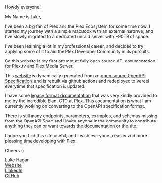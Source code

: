 Howdy everyone!

My Name is Luke,

I've been a big fan of Plex and the Plex Ecosystem for some time now. I started my journey with a simple MacBook with an external hardrive, and I've slowly migrated to a dedicated unraid server with ~90TB of space.

I've been learning a lot in my professional career, and decided to try applying some of it to aid the Plex Developer Community in its pursuits.

So this website is my first attempt at fully open source API documentation for Plex.tv and Plex Media Server.

This [website](https://github.com/LukeHagar/plex-docs) is dynamically generated from an [open source OpenAPI Specification](https://github.com/LukeHagar/plex-api-spec), and is rebuilt via github actions and redeployed to vercel everytime that specification is updated.

I have some [legacy format documentation](/docs/legacy) that was very kindly provided to me by the incredible Elan, CTO at Plex. This documentation is what I am currently working on converting to the OpenAPI specification format.

There is still many endpoints, parameters, examples, and schemas missing from the OpenAPI Spec and I invite anyone in the community to contribute anything they can or want towards the documentation or the site.

I hope you find this site useful, and I wish everyone a easier and more pleasing time developing with Plex.

Cheers :)

Luke Hagar  
[Website](https://lukehagar.com/)  
[LinkedIn](https://www.linkedin.com/in/lukehagar/)  
[GitHub](https://github.com/LukeHagar)
